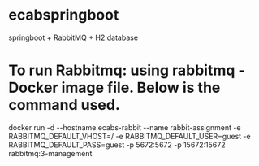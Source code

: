 # ecabspringboot
springboot + RabbitMQ + H2 database


# To run Rabbitmq: using rabbitmq - Docker image file. Below is the command used.
docker run -d --hostname ecabs-rabbit --name rabbit-assignment  -e RABBITMQ_DEFAULT_VHOST=/ -e RABBITMQ_DEFAULT_USER=guest -e RABBITMQ_DEFAULT_PASS=guest -p 5672:5672 -p 15672:15672 rabbitmq:3-management

